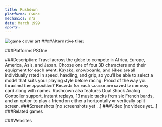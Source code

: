 ```yaml
---
title: Rushdown
platforms: PSOne
mechanics: n/a
date: March 1999
sports: 
---
```

![game cover art](//images.igdb.com/igdb/image/upload/t_cover_big/irven5uzja5jhahwsz4s.jpg "Logo Title Text 1")
####Alternative tiles:

###Platforms
PSOne

###Description:
Travel across the globe to compete in Africa, Europe, America, Asia, and Japan. Choose one of four 3D characters and their equipment for each event. Kayaks, snowboards, and bikes are all individually rated in speed, handling, and grip, so you'll be able to select a model that suits your playing style before racing. Proud of the way you thrashed the opposition? Records for each course are saved to memory card along with names. Rushdown also features Dual Shock Analog Controller support, instant replays, 13 music tracks from six French bands, and an option to play a friend on either a horizontally or vertically split screen.
###Screenshots
[no screenshots yet ...]
###Video
[no videos yet...]
###Related games

###Websites

